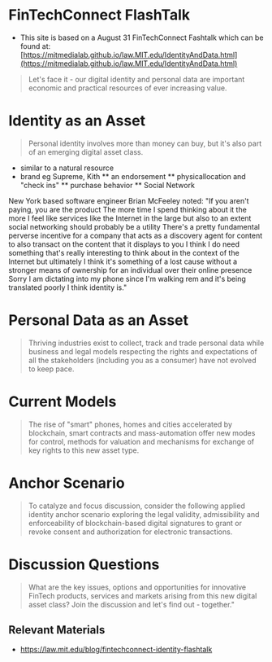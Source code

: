 # FinTechConnect FlashTalk

* This site is based on a August 31 FinTechConnect Fashtalk which can be found at: [https://mitmedialab.github.io/law.MIT.edu/IdentityAndData.html](https://mitmedialab.github.io/law.MIT.edu/IdentityAndData.html)

> Let's face it - our digital identity and personal data are important economic and practical resources of ever increasing value. 

# Identity as an Asset

> Personal identity involves more than money can buy, but it's also part of an emerging digital asset class.  

* similar to a natural resource 
* brand eg Supreme, Kith
** an endorsement 
** physicallocation and "check ins"
** purchase behavior 
** Social Network

New York based software engineer Brian McFeeley noted: "If you aren't paying, you are the product The more time I spend thinking about it the more I feel like services like the Internet in the large but also to an extent social networking should probably be a utility There's a pretty fundamental perverse incentive for a company that acts as a discovery agent for content to also transact on the content that it displays to you I think I do need something that's really interesting to think about in the context of the Internet but ultimately I think it's something of a lost cause without a stronger means of ownership for an individual over their online presence Sorry I am dictating into my phone since I'm walking rem and it's being translated poorly I think identity is."

# Personal Data as an Asset

> Thriving industries exist to collect, track and trade personal data while business and legal models respecting the rights and expectations of all the stakeholders (including you as a consumer) have not evolved to keep pace.

# Current Models

> The rise of "smart" phones, homes and cities accelerated by blockchain, smart contracts and mass-automation offer new modes for control, methods for valuation and mechanisms for exchange of key rights to this new asset type.

# Anchor Scenario 

> To catalyze and focus discussion, consider the following applied identity anchor scenario exploring the legal validity, admissibility and enforceability of blockchain-based digital signatures to grant or revoke consent and authorization for electronic transactions.

# Discussion Questions 

> What are the key issues, options and opportunities for innovative FinTech products, services and markets arising from this new digital asset class?  Join the discussion and let's find out - together."

## Relevant Materials

* https://law.mit.edu/blog/fintechconnect-identity-flashtalk
